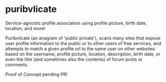 # puribvlicate
Service-agnostic profile association using profile picture, birth date, location, and more!

Puribvlicate (an anagram of 'public private'), scans many sites that expose user profile information to the public or to other users of free services, and attempts to match a given profile url to the same user on other websites based on the username, profile picture, location, description, birth date, or even the title (and sometimes also the contents) of forum posts or comments.

Proof of Concept pending PR!

